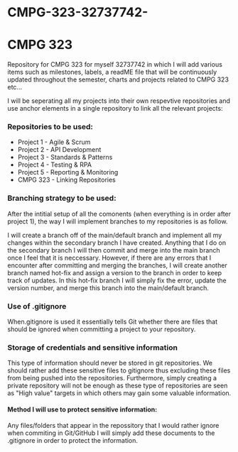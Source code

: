 # CMPG-323-32737742-

<h1>CMPG 323</h1>

<p>Repository for CMPG 323 for myself 32737742 in which I will add various items such as milestones, labels, a readME file that will be continuously updated throughout the semester, charts and projects related to CMPG 323 etc...</p>

<p>I will be seperating all my projects into their own respevtive repositories and use anchor elements in a single repository to link all the relevant projects:</p>
<h3>Repositories to be used: </h3>
<ul>
  <li>Project 1 - Agile & Scrum</li>
  <li>Project 2 - API Development</li>
  <li>Project 3 - Standards & Patterns</li>
  <li>Project 4 - Testing & RPA</li>
  <li>Project 5 - Reporting & Monitoring</li>
  <li>CMPG 323 - Linking Repositories</li>
 </ul>
 
 <h3>Branching strategy to be used: </h3>
 <p>After the intitial setup of all the comonents (when everything is in order after project 1), the way I will implement branches to my repositories is as follow.</p>
 
 <p>I will create a branch off of the main/default branch and implement all my changes within the secondary branch I have created. Anything that I do on the secondary branch I will then commit and merge into the main branch once I feel that it is neccessary. However, if there are any errors that I encounter after committing and merging the branches, I will create another branch named hot-fix and assign a version to the branch in order to keep track of updates. In this hot-fix branch I will simply fix the error, update the version number, and merge this branch into the main/default branch.</p>
 
 <h3>Use of .gitignore</h3>
 <p>When.gitignore is used it essentially tells Git whether there are files that should be ignored when committing a project to your repository.</p>
 
 <h3>Storage of credentials and sensitive information</h3>
 <p>This type of information should never be stored in git repositories. We should rather add these sensitive files to gitignore thus excluding these files from being pushed into the repositories. Furthermore, simply creating a private repository will not be enough as these type of repositories are seen as "High value" targets in which others may gain some valuable information.</p>
 
<h4>Method I will use to protect sensitive information:</h4>
<p>Any files/folders that appear in the repossitory that I would rather ignore when commiting in Git/GitHub I will simply add these documents to the .gitignore in order to protect the information.</p>


